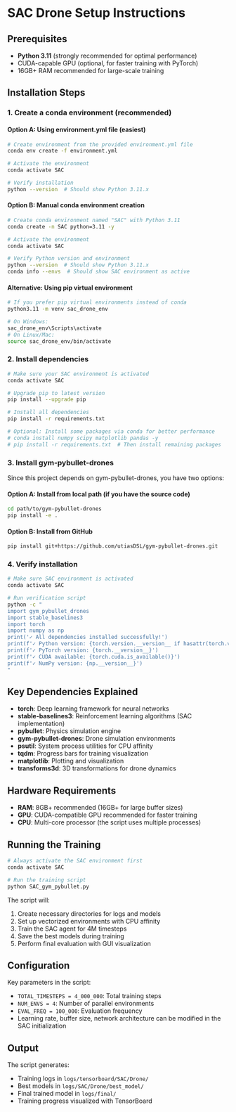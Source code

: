 # SAC Drone Setup Instructions

## Prerequisites
- **Python 3.11** (strongly recommended for optimal performance)
- CUDA-capable GPU (optional, for faster training with PyTorch)
- 16GB+ RAM recommended for large-scale training

## Installation Steps

### 1. Create a conda environment (recommended)

#### Option A: Using environment.yml file (easiest)
```bash
# Create environment from the provided environment.yml file
conda env create -f environment.yml

# Activate the environment
conda activate SAC

# Verify installation
python --version  # Should show Python 3.11.x
```

#### Option B: Manual conda environment creation
```bash
# Create conda environment named "SAC" with Python 3.11
conda create -n SAC python=3.11 -y

# Activate the environment
conda activate SAC

# Verify Python version and environment
python --version  # Should show Python 3.11.x
conda info --envs  # Should show SAC environment as active
```

#### Alternative: Using pip virtual environment
```bash
# If you prefer pip virtual environments instead of conda
python3.11 -m venv sac_drone_env

# On Windows:
sac_drone_env\Scripts\activate
# On Linux/Mac:
source sac_drone_env/bin/activate
```

### 2. Install dependencies
```bash
# Make sure your SAC environment is activated
conda activate SAC

# Upgrade pip to latest version
pip install --upgrade pip

# Install all dependencies
pip install -r requirements.txt

# Optional: Install some packages via conda for better performance
# conda install numpy scipy matplotlib pandas -y
# pip install -r requirements.txt  # Then install remaining packages
```

### 3. Install gym-pybullet-drones
Since this project depends on gym-pybullet-drones, you have two options:

#### Option A: Install from local path (if you have the source code)
```bash
cd path/to/gym-pybullet-drones
pip install -e .
```

#### Option B: Install from GitHub
```bash
pip install git+https://github.com/utiasDSL/gym-pybullet-drones.git
```

### 4. Verify installation
```bash
# Make sure SAC environment is activated
conda activate SAC

# Run verification script
python -c "
import gym_pybullet_drones
import stable_baselines3
import torch
import numpy as np
print('✓ All dependencies installed successfully!')
print(f'✓ Python version: {torch.version.__version__ if hasattr(torch.version, '__version__') else 'N/A'}')
print(f'✓ PyTorch version: {torch.__version__}')
print(f'✓ CUDA available: {torch.cuda.is_available()}')
print(f'✓ NumPy version: {np.__version__}')
"
```

## Key Dependencies Explained

- **torch**: Deep learning framework for neural networks
- **stable-baselines3**: Reinforcement learning algorithms (SAC implementation)
- **pybullet**: Physics simulation engine
- **gym-pybullet-drones**: Drone simulation environments
- **psutil**: System process utilities for CPU affinity
- **tqdm**: Progress bars for training visualization
- **matplotlib**: Plotting and visualization
- **transforms3d**: 3D transformations for drone dynamics

## Hardware Requirements

- **RAM**: 8GB+ recommended (16GB+ for large buffer sizes)
- **GPU**: CUDA-compatible GPU recommended for faster training
- **CPU**: Multi-core processor (the script uses multiple processes)

## Running the Training

```bash
# Always activate the SAC environment first
conda activate SAC

# Run the training script
python SAC_gym_pybullet.py
```

The script will:
1. Create necessary directories for logs and models
2. Set up vectorized environments with CPU affinity
3. Train the SAC agent for 4M timesteps
4. Save the best models during training
5. Perform final evaluation with GUI visualization

## Configuration

Key parameters in the script:
- `TOTAL_TIMESTEPS = 4_000_000`: Total training steps
- `NUM_ENVS = 4`: Number of parallel environments
- `EVAL_FREQ = 100_000`: Evaluation frequency
- Learning rate, buffer size, network architecture can be modified in the SAC initialization

## Output

The script generates:
- Training logs in `logs/tensorboard/SAC/Drone/`
- Best models in `logs/SAC/Drone/best_model/`
- Final trained model in `logs/final/`
- Training progress visualized with TensorBoard
